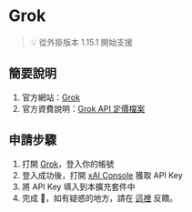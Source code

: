 # Grok

> 💡 從外掛版本 1.15.1 開始支援

## 簡要說明

1. 官方網站：[Grok](https://docs.x.ai/docs/introduction/)
2. 官方資費說明：[Grok API 定價檔案](https://docs.x.ai/docs/models?cluster=us-east-1/)

## 申請步驟

1. 打開 [Grok](https://x.ai/api/)，登入你的帳號
2. 登入成功後，打開 [xAI Console](https://console.x.ai/) 獲取 API Key
3. 將 API Key 填入到本擴充套件中
4. 完成 🎉，如有疑惑的地方，請在 [這裡](https://github.com/immersive-translate/immersive-translate/issues/137) 反饋。